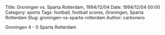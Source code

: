 Title: Groningen vs. Sparta Rotterdam, 1994/12/04
Date: 1994/12/04 00:00
Category: sports
Tags: football, football scores, Groningen, Sparta Rotterdam
Slug: groningen-vs-sparta-rotterdam
Author: carbonero


Groningen 4 - 0 Sparta Rotterdam
